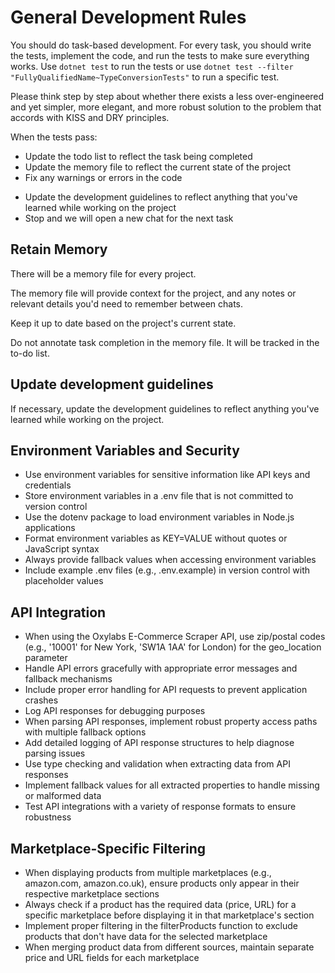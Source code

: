 # General Development Rules

You should do task-based development. For every task, you should write the tests, implement the code, and run the tests to make sure everything works. Use `dotnet test` to run the tests or use `dotnet test --filter "FullyQualifiedName~TypeConversionTests"` to run a specific test.

Please think step by step about whether there exists a less over-engineered and yet simpler, more elegant, and more robust solution to the problem that accords with KISS and DRY principles.

When the tests pass:
* Update the todo list to reflect the task being completed
* Update the memory file to reflect the current state of the project
* Fix any warnings or errors in the code
<!-- * Commit the changes to the repository with a descriptive commit message -->
* Update the development guidelines to reflect anything that you've learned while working on the project
* Stop and we will open a new chat for the next task

## Retain Memory

There will be a memory file for every project.

The memory file will provide context for the project, and any notes or relevant details you'd need to remember between chats.

Keep it up to date based on the project's current state. 

Do not annotate task completion in the memory file. It will be tracked in the to-do list.

## Update development guidelines

If necessary, update the development guidelines to reflect anything you've learned while working on the project.

## Environment Variables and Security

- Use environment variables for sensitive information like API keys and credentials
- Store environment variables in a .env file that is not committed to version control
- Use the dotenv package to load environment variables in Node.js applications
- Format environment variables as KEY=VALUE without quotes or JavaScript syntax
- Always provide fallback values when accessing environment variables
- Include example .env files (e.g., .env.example) in version control with placeholder values

## API Integration

- When using the Oxylabs E-Commerce Scraper API, use zip/postal codes (e.g., '10001' for New York, 'SW1A 1AA' for London) for the geo_location parameter
- Handle API errors gracefully with appropriate error messages and fallback mechanisms
- Include proper error handling for API requests to prevent application crashes
- Log API responses for debugging purposes
- When parsing API responses, implement robust property access paths with multiple fallback options
- Add detailed logging of API response structures to help diagnose parsing issues
- Use type checking and validation when extracting data from API responses
- Implement fallback values for all extracted properties to handle missing or malformed data
- Test API integrations with a variety of response formats to ensure robustness

## Marketplace-Specific Filtering

- When displaying products from multiple marketplaces (e.g., amazon.com, amazon.co.uk), ensure products only appear in their respective marketplace sections
- Always check if a product has the required data (price, URL) for a specific marketplace before displaying it in that marketplace's section
- Implement proper filtering in the filterProducts function to exclude products that don't have data for the selected marketplace
- When merging product data from different sources, maintain separate price and URL fields for each marketplace
